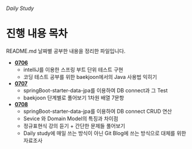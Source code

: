 ###### Daily Study

# 진행 내용 목차

README.md 날짜별 공부한 내용을 정리한 파일입니다.

+ __[0706](./0706.md)__
	* intelliJ를 이용한 스프링 부트 단위 테스트 구현
	* 코딩 테스트 공부를 위한 baekjoon에서의 Java 사용법 익히기 
+ __[0707](./0707.md)__ 
	* springBoot-starter-data-jpa를 이용하여 DB connect과 그 Test
	* baekjoon 단계별로 풀어보기 1차원 배열 7문항 
+ __[0708](./0708.md)__ 
	* springBoot-starter-data-jpa를 이용하여 DB connect CRUD 연산
	* Sevice 와 Domain Model의 특징과 차이점
	* 정규표현식 강의 듣기 + 간단한 문제들 풀어보기
	* Daily study에 매일 쓰는 방식이 아닌 Git Blog에 쓰는 방식으로 대체를 위한 자료조사
